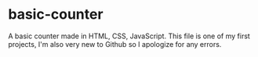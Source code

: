 # basic-counter
A basic counter made in HTML, CSS, JavaScript.
This file is one of my first projects, I'm also very new to Github so I apologize for any errors.
